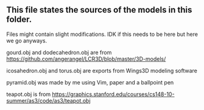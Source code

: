 ## This file states the sources of the models in this folder.
Files might contain slight modifications.
IDK if this needs to be here but here we go anyways.

gourd.obj and dodecahedron.obj are from
https://github.com/angerangel/LCR3D/blob/master/3D-models/

icosahedron.obj and torus.obj are exports from Wings3D modeling software

pyramid.obj was made by me using Vim, paper and a ballpoint pen

teapot.obj is from https://graphics.stanford.edu/courses/cs148-10-summer/as3/code/as3/teapot.obj
